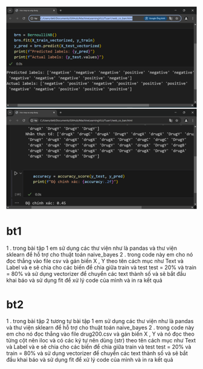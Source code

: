 ![alt text](hinhanh1.png)
![alt text](hinhanh2.png)
# bt1
1 . trong  bài tập 1 em sử dụng các thư viện như là pandas và thư viện sklearn để hỗ trợ cho thuật toán naive_bayes 
2 . trong code này em cho nó đọc thẳng vào file csv và gán biến X , Y theo tên cách mục như Text và Label và e sẽ chia cho các biến để chia giữa train và test test = 20% và train = 80% và sử dụng vectorizer để chuyển các text thành số và sẽ bắt đầu khai báo và sử dụng fit để xử lý code của mình và in ra kết quả 
# bt2 
1 . trong  bài tập 2 tương tự bài tập 1  em sử dụng các thư viện như là pandas và thư viện sklearn để hỗ trợ cho thuật toán naive_bayes 
2 . trong code này em cho nó đọc thẳng vào file drug200.csv và gán biến X , Y và nó đọc theo từng cột nên iloc và có các ký tự nên dùng (str) theo tên cách mục như Text và Label và e sẽ chia cho các biến để chia giữa train và test test = 20% và train = 80% và sử dụng vectorizer để chuyển các text thành số và sẽ bắt đầu khai báo và sử dụng fit để xử lý code của mình và in ra kết quả 
